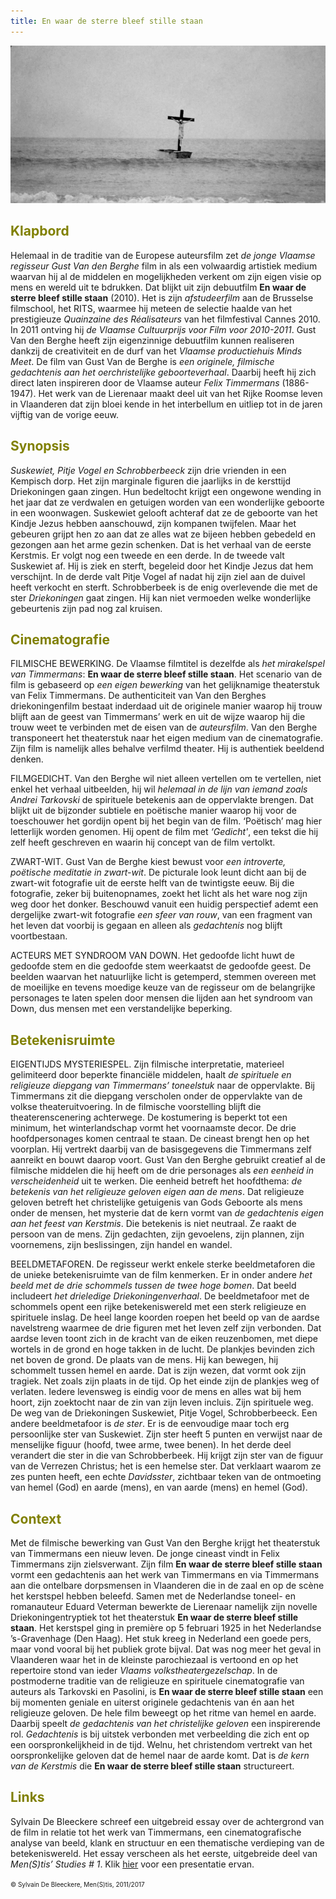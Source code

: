 ```yaml
---
title: En waar de sterre bleef stille staan
---
```


<center> 
<img src="kruisboot 300.jpg" >
</center>
<a name="KLA"></a>

## <font color="#808000">**Klapbord**</font>

Helemaal in de traditie van de Europese auteursfilm zet _de jonge Vlaamse regisseur Gust Van den Berghe_ film in als een volwaardig artistiek medium waarvan hij al de middelen en mogelijkheden verkent om zijn eigen visie op mens en wereld uit te bdrukken. Dat blijkt uit zijn debuutfilm **En waar de sterre bleef stille staan** (2010). Het is zijn _afstudeerfilm_ aan de Brusselse filmschool, het RITS, waarmee hij meteen de selectie haalde van het prestigieuze _Quainzaine des Réalisateurs_ van het filmfestival Cannes 2010. In 2011 ontving hij _de Vlaamse Cultuurprijs voor Film voor 2010-2011_. Gust Van den Berghe heeft zijn eigenzinnige debuutfilm kunnen realiseren dankzij de creativiteit en de durf van het _Vlaamse productiehuis Minds Meet_. De film van Gust Van de Berghe is _een originele, filmische gedachtenis aan het oerchristelijke geboorteverhaal_. Daarbij heeft hij zich direct laten inspireren door de Vlaamse auteur _Felix Timmermans_ (1886-1947). Het werk van de Lierenaar maakt deel uit van het Rijke Roomse leven in Vlaanderen dat zijn bloei kende in het interbellum en uitliep tot in de jaren vijftig van de vorige eeuw.

<a name="SYN"></a>

## <font color="#808000">**Synopsis**</font>

_Suskewiet, Pitje Vogel en Schrobberbeeck_ zijn drie vrienden in een Kempisch dorp. Het zijn marginale figuren die jaarlijks in de kersttijd Driekoningen gaan zingen. Hun bedeltocht krijgt een ongewone wending in het jaar dat ze verdwalen en getuigen worden van een wonderlijke geboorte in een woonwagen. Suskewiet gelooft achteraf dat ze de geboorte van het Kindje Jezus hebben aanschouwd, zijn kompanen twijfelen. Maar het gebeuren grijpt hen zo aan dat ze alles wat ze bijeen hebben gebedeld en gezongen aan het arme gezin schenken. Dat is het verhaal van de eerste Kerstmis. Er volgt nog een tweede en een derde. In de tweede valt Suskewiet af. Hij is ziek en sterft, begeleid door het Kindje Jezus dat hem verschijnt. In de derde valt Pitje Vogel af nadat hij zijn ziel aan de duivel heeft verkocht en sterft. Schrobberbeek is de enig overlevende die met de ster _Driekoningen_ gaat zingen. Hij kan niet vermoeden welke wonderlijke gebeurtenis zijn pad nog zal kruisen.

<a name="CIN"></a>

## <font color="#808000">**Cinematografie**</font>

<span class="menstis">FILMISCHE BEWERKING</span>. De Vlaamse filmtitel is dezelfde als _het mirakelspel van Timmermans_: **En waar de sterre bleef stille staan**. Het scenario van de film is gebaseerd op _een eigen bewerking_ van het gelijknamige theaterstuk van Felix Timmermans. De authenticiteit van Van den Berghes driekoningenfilm bestaat inderdaad uit de originele manier waarop hij trouw blijft aan de geest van Timmermans’ werk en uit de wijze waarop hij die trouw weet te verbinden met de eisen van de _auteursfilm_. Van den Berghe transponeert het theaterstuk naar het eigen medium van de cinematografie. Zijn film is namelijk alles behalve verfilmd theater. Hij is authentiek beeldend denken.

<span class="menstis">FILMGEDICHT</span>. Van den Berghe wil niet alleen vertellen om te vertellen, niet enkel het verhaal uitbeelden, hij wil _helemaal in de lijn van iemand zoals Andrei Tarkovski_ de spirituele betekenis aan de oppervlakte brengen. Dat blijkt uit de bijzonder subtiele en poëtische manier waarop hij voor de toeschouwer het gordijn opent bij het begin van de film. ‘Poëtisch’ mag hier letterlijk worden genomen. Hij opent de film met _‘Gedicht'_, een tekst die hij zelf heeft geschreven en waarin hij concept van de film vertolkt.

<span class="menstis">ZWART-WIT</span>. Gust Van de Berghe kiest bewust voor _een introverte, poëtische meditatie in zwart-wit_. De picturale look leunt dicht aan bij de zwart-wit fotografie uit de eerste helft van de twintigste eeuw. Bij die fotografie, zeker bij buitenopnames, zoekt het licht als het ware nog zijn weg door het donker. Beschouwd vanuit een huidig perspectief ademt een dergelijke zwart-wit fotografie _een sfeer van rouw_, van een fragment van het leven dat voorbij is gegaan en alleen als _gedachtenis_ nog blijft voortbestaan.

<span class="menstis">ACTEURS MET SYNDROOM VAN DOWN</span>. Het gedoofde licht huwt de gedoofde stem en die gedoofde stem weerkaatst de gedoofde geest. De beelden waarvan het natuurlijke licht is getemperd, stemmen overeen met de moeilijke en tevens moedige keuze van de regisseur om de belangrijke personages te laten spelen door mensen die lijden aan het syndroom van Down, dus mensen met een verstandelijke beperking.

<a name="BET"></a>

## <font color="#808000">**Betekenisruimte**</font>

<span class="menstis">EIGENTIJDS MYSTERIESPEL</span>. Zijn filmische interpretatie, materieel gelimiteerd door beperkte financiële middelen, haalt _de spirituele en religieuze diepgang van Timmermans’ toneelstuk_ naar de oppervlakte. Bij Timmermans zit die diepgang verscholen onder de oppervlakte van de volkse theateruitvoering. In de filmische voorstelling blijft die theaterenscenering achterwege. De kostumering is beperkt tot een minimum, het winterlandschap vormt het voornaamste decor. De drie hoofdpersonages komen centraal te staan. De cineast brengt hen op het voorplan. Hij vertrekt daarbij van de basisgegevens die Timmermans zelf aanreikt en bouwt daarop voort. Gust Van den Berghe gebruikt creatief al de filmische middelen die hij heeft om de drie personages als _een eenheid in verscheidenheid_ uit te werken. Die eenheid betreft het hoofdthema: _de betekenis van het religieuze geloven eigen aan de mens_. Dat religieuze geloven betreft het christelijke getuigenis van Gods Geboorte als mens onder de mensen, het mysterie dat de kern vormt van _de gedachtenis eigen aan het feest van Kerstmis_. Die betekenis is niet neutraal. Ze raakt de persoon van de mens. Zijn gedachten, zijn gevoelens, zijn plannen, zijn voornemens, zijn beslissingen, zijn handel en wandel.

<span class="menstis">BEELDMETAFOREN</span>. De regisseur werkt enkele sterke beeldmetaforen die de unieke betekenisruimte van de film kenmerken. Er in onder andere _het beeld met de drie schommels tussen de twee hoge bomen_. Dat beeld includeert _het drieledige Driekoningenverhaal_. De beeldmetafoor met de schommels opent een rijke betekeniswereld met een sterk religieuze en spirituele inslag. De heel lange koorden roepen het beeld op van de aardse navelstreng waarmee de drie figuren met het leven zelf zijn verbonden. Dat aardse leven toont zich in de kracht van de eiken reuzenbomen, met diepe wortels in de grond en hoge takken in de lucht. De plankjes bevinden zich net boven de grond. De plaats van de mens. Hij kan bewegen, hij schommelt tussen hemel en aarde. Dat is zijn wezen, dat vormt ook zijn tragiek. Net zoals zijn plaats in de tijd. Op het einde zijn de plankjes weg of verlaten. Iedere levensweg is eindig voor de mens en alles wat bij hem hoort, zijn zoektocht naar de zin van zijn leven incluis. Zijn spirituele weg. De weg van de Driekoningen Suskewiet, Pitje Vogel, Schrobberbeeck. Een andere beeldmetafoor is _de ster_. Er is de eenvoudige maar toch erg persoonlijke ster van Suskewiet. Zijn ster heeft 5 punten en verwijst naar de menselijke figuur (hoofd, twee arme, twee benen). In het derde deel verandert die ster in die van Schrobberbeek. Hij krijgt zijn ster van de figuur van de Verrezen Christus; het is een hemelse ster. Dat verklaart waarom ze zes punten heeft, een echte _Davidsster_, zichtbaar teken van de ontmoeting van hemel (God) en aarde (mens), en van aarde (mens) en hemel (God).

<a name="CON"></a>

## <font color="#808000">**Context**</font>

Met de filmische bewerking van Gust Van den Berghe krijgt het theaterstuk van Timmermans een nieuw leven. De jonge cineast vindt in Felix Timmermans zijn zielsverwant. Zijn film **En waar de sterre bleef stille staan** vormt een gedachtenis aan het werk van Timmermans en via Timmermans aan die ontelbare dorpsmensen in Vlaanderen die in de zaal en op de scène het kerstspel hebben beleefd. Samen met de Nederlandse toneel- en romanauteur Eduard Veterman bewerkte de Lierenaar namelijk zijn novelle Driekoningentryptiek tot het theaterstuk **En waar de sterre bleef stille staan**. Het kerstspel ging in première op 5 februari 1925 in het Nederlandse ’s-Gravenhage (Den Haag). Het stuk kreeg in Nederland een goede pers, maar vond vooral bij het publiek grote bijval. Dat was nog meer het geval in Vlaanderen waar het in de kleinste parochiezaal is vertoond en op het repertoire stond van  ieder _Vlaams volkstheatergezelschap_. In de postmoderne traditie van de religieuze en spirituele cinematografie van auteurs als Tarkovski en Pasolini, is **En waar de sterre bleef stille staan** een bij momenten geniale en uiterst originele gedachtenis van én aan het religieuze geloven. De hele film beweegt op het ritme van hemel en aarde. Daarbij speelt _de gedachtenis van het christelijke geloven_ een inspirerende rol. _Gedachtenis_ is bij uitstek verbonden met verbeelding die zich ent op een oorspronkelijkheid in de tijd. Welnu, het christendom vertrekt van het oorspronkelijke geloven dat de hemel naar de aarde komt. Dat is _de kern van de Kerstmis_ die **En waar de sterre bleef stille staan** structureert.

<a name="LIN"></a>

## <font color="#808000">**Links**</font>

Sylvain De Bleeckere schreef een uitgebreid essay over de achtergrond van de film in relatie tot het werk van Timmermans, een cinematografische analyse van beeld, klank en structuur en een thematische verdieping van de betekeniswereld. Het essay verscheen als het eerste, uitgebreide deel van _Men(S)tis’ Studies # 1_. Klik [hier](http://www.menstis.be/blog/) voor een presentatie ervan.

<font size="-2">© Sylvain De Bleeckere, Men(S)tis, 2011/2017</font>
